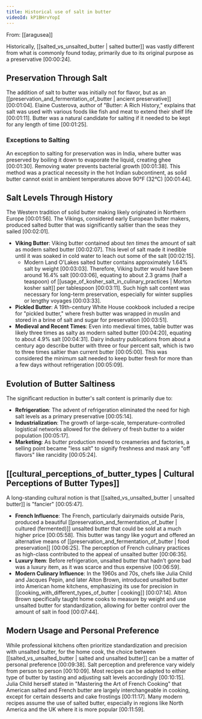 ```yaml
---
title: Historical use of salt in butter
videoId: kP1BHrvYopI
---
```


From: [[aragusea]] <br/> 

Historically, [[salted_vs_unsalted_butter | salted butter]] was vastly different from what is commonly found today, primarily due to its original purpose as a preservative <a class="yt-timestamp" data-t="00:00:24">[00:00:24]</a>.

## Preservation Through Salt
The addition of salt to butter was initially not for flavor, but as an [[preservation_and_fermentation_of_butter | ancient preservative]] <a class="yt-timestamp" data-t="00:01:04">[00:01:04]</a>. Elaine Custerova, author of "Butter: A Rich History," explains that salt was used with various foods like fish and meat to extend their shelf life <a class="yt-timestamp" data-t="00:01:11">[00:01:11]</a>. Butter was a natural candidate for salting if it needed to be kept for any length of time <a class="yt-timestamp" data-t="00:01:25">[00:01:25]</a>.

### Exceptions to Salting
An exception to salting for preservation was in India, where butter was preserved by boiling it down to evaporate the liquid, creating ghee <a class="yt-timestamp" data-t="00:01:30">[00:01:30]</a>. Removing water prevents bacterial growth <a class="yt-timestamp" data-t="00:01:38">[00:01:38]</a>. This method was a practical necessity in the hot Indian subcontinent, as solid butter cannot exist in ambient temperatures above 90°F (32°C) <a class="yt-timestamp" data-t="00:01:44">[00:01:44]</a>.

## Salt Levels Through History
The Western tradition of solid butter making likely originated in Northern Europe <a class="yt-timestamp" data-t="00:01:56">[00:01:56]</a>. The Vikings, considered early European butter makers, produced salted butter that was significantly saltier than the seas they sailed <a class="yt-timestamp" data-t="00:02:01">[00:02:01]</a>.

*   **Viking Butter**: Viking butter contained about *ten times* the amount of salt as modern salted butter <a class="yt-timestamp" data-t="00:02:07">[00:02:07]</a>. This level of salt made it inedible until it was soaked in cold water to leach out some of the salt <a class="yt-timestamp" data-t="00:02:15">[00:02:15]</a>.
    *   Modern Land O'Lakes salted butter contains approximately 1.64% salt by weight <a class="yt-timestamp" data-t="00:03:03">[00:03:03]</a>. Therefore, Viking butter would have been around 16.4% salt <a class="yt-timestamp" data-t="00:03:06">[00:03:06]</a>, equating to about 2.3 grams (half a teaspoon) of [[usage_of_kosher_salt_in_culinary_practices | Morton kosher salt]] per tablespoon <a class="yt-timestamp" data-t="00:03:11">[00:03:11]</a>. Such high salt content was necessary for long-term preservation, especially for winter supplies or lengthy voyages <a class="yt-timestamp" data-t="00:03:33">[00:03:33]</a>.
*   **Pickled Butter**: A 19th-century White House cookbook included a recipe for "pickled butter," where fresh butter was wrapped in muslin and stored in a brine of salt and sugar for preservation <a class="yt-timestamp" data-t="00:03:51">[00:03:51]</a>.
*   **Medieval and Recent Times**: Even into medieval times, table butter was likely three times as salty as modern salted butter <a class="yt-timestamp" data-t="00:04:20">[00:04:20]</a>, equating to about 4.9% salt <a class="yt-timestamp" data-t="00:04:31">[00:04:31]</a>. Dairy industry publications from about a century ago describe butter with three or four percent salt, which is two to three times saltier than current butter <a class="yt-timestamp" data-t="00:05:00">[00:05:00]</a>. This was considered the minimum salt needed to keep butter fresh for more than a few days without refrigeration <a class="yt-timestamp" data-t="00:05:09">[00:05:09]</a>.

## Evolution of Butter Saltiness
The significant reduction in butter's salt content is primarily due to:
*   **Refrigeration**: The advent of refrigeration eliminated the need for high salt levels as a primary preservative <a class="yt-timestamp" data-t="00:05:14">[00:05:14]</a>.
*   **Industrialization**: The growth of large-scale, temperature-controlled logistical networks allowed for the delivery of fresh butter to a wider population <a class="yt-timestamp" data-t="00:05:17">[00:05:17]</a>.
*   **Marketing**: As butter production moved to creameries and factories, a selling point became "less salt" to signify freshness and mask any "off flavors" like rancidity <a class="yt-timestamp" data-t="00:05:24">[00:05:24]</a>.

## [[cultural_perceptions_of_butter_types | Cultural Perceptions of Butter Types]]
A long-standing cultural notion is that [[salted_vs_unsalted_butter | unsalted butter]] is "fancier" <a class="yt-timestamp" data-t="00:05:47">[00:05:47]</a>.

*   **French Influence**: The French, particularly dairymaids outside Paris, produced a beautiful [[preservation_and_fermentation_of_butter | cultured (fermented)]] unsalted butter that could be sold at a much higher price <a class="yt-timestamp" data-t="00:05:58">[00:05:58]</a>. This butter was tangy like yogurt and offered an alternative means of [[preservation_and_fermentation_of_butter | food preservation]] <a class="yt-timestamp" data-t="00:06:25">[00:06:25]</a>. The perception of French culinary practices as high-class contributed to the appeal of unsalted butter <a class="yt-timestamp" data-t="00:06:35">[00:06:35]</a>.
*   **Luxury Item**: Before refrigeration, unsalted butter that hadn't gone bad was a luxury item, as it was scarce and thus expensive <a class="yt-timestamp" data-t="00:06:59">[00:06:59]</a>.
*   **Modern Culinary Influence**: In the 1960s and 70s, chefs like Julia Child and Jacques Pepin, and later Alton Brown, introduced unsalted butter into American home kitchens, emphasizing its use for precision in [[cooking_with_different_types_of_butter | cooking]] <a class="yt-timestamp" data-t="00:07:14">[00:07:14]</a>. Alton Brown specifically taught home cooks to measure by weight and use unsalted butter for standardization, allowing for better control over the amount of salt in food <a class="yt-timestamp" data-t="00:07:44">[00:07:44]</a>.

## Modern Usage and Personal Preference
While professional kitchens often prioritize standardization and precision with unsalted butter, for the home cook, the choice between [[salted_vs_unsalted_butter | salted and unsalted butter]] can be a matter of personal preference <a class="yt-timestamp" data-t="00:09:38">[00:09:38]</a>. Salt perception and preference vary widely from person to person <a class="yt-timestamp" data-t="00:10:09">[00:10:09]</a>. Most recipes can be adapted to either type of butter by tasting and adjusting salt levels accordingly <a class="yt-timestamp" data-t="00:10:15">[00:10:15]</a>. Julia Child herself stated in "Mastering the Art of French Cooking" that American salted and French butter are largely interchangeable in cooking, except for certain desserts and cake frostings <a class="yt-timestamp" data-t="00:11:17">[00:11:17]</a>. Many modern recipes assume the use of salted butter, especially in regions like North America and the UK where it is more popular <a class="yt-timestamp" data-t="00:11:59">[00:11:59]</a>.